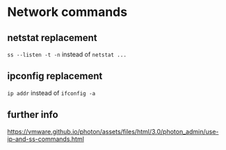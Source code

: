 # Network commands

## netstat replacement

`ss --listen -t -n` instead of `netstat ...`

## ipconfig replacement

`ip addr` instead of `ifconfig -a`

## further info

<https://vmware.github.io/photon/assets/files/html/3.0/photon_admin/use-ip-and-ss-commands.html>
